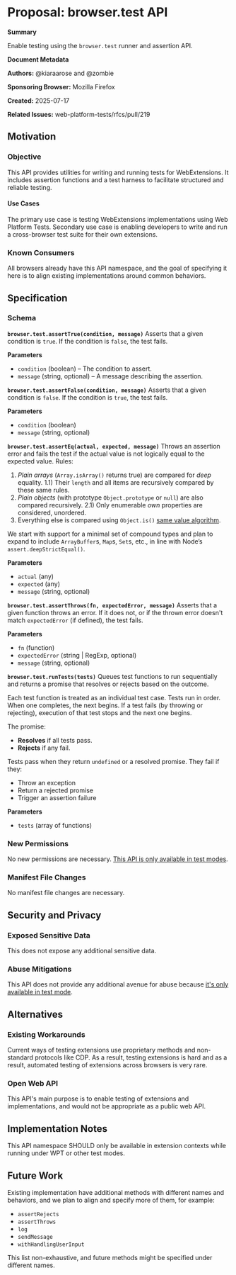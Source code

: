 # Proposal: browser.test API

**Summary**

Enable testing using the `browser.test` runner and assertion API.

**Document Metadata**

**Authors:** @kiaraarose and @zombie

**Sponsoring Browser:** Mozilla Firefox

**Created:** 2025-07-17

**Related Issues:** web-platform-tests/rfcs/pull/219

## Motivation

### Objective

This API provides utilities for writing and running tests for WebExtensions.
It includes assertion functions and a test harness to facilitate structured
and reliable testing.

#### Use Cases

The primary use case is testing WebExtensions implementations using
Web Platform Tests.  Secondary use case is enabling developers to
write and run a cross-browser test suite for their own extensions.

### Known Consumers

All browsers already have this API namespace, and the goal of specifying it
here is to align existing implementations around common behaviors.

## Specification

### Schema

**`browser.test.assertTrue(condition, message)`**
Asserts that a given condition is `true`. If the condition is `false`, the test fails.

**Parameters**
- `condition` (boolean) – The condition to assert.
- `message` (string, optional) – A message describing the assertion.

**`browser.test.assertFalse(condition, message)`**
Asserts that a given condition is `false`. If the condition is `true`, the test fails.

**Parameters**
- `condition` (boolean)
- `message` (string, optional)

**`browser.test.assertEq(actual, expected, message)`**
Throws an assertion error and fails the test if the actual value is not logically equal to the
expected value. Rules:
1) _Plain arrays_ (`Array.isArray()` returns true) are compared for _deep_ equality.
    1.1) Their `length` and all items are recursively compared by these same rules.
2) _Plain objects_ (with prototype `Object.prototype` or `null`) are also compared recursively.
    2.1) Only enumerable _own_ properties are considered, unordered.
3) Everything else is compared using `Object.is()` [same value algorithm](https://tc39.es/ecma262/#sec-samevalue).

We start with support for a minimal set of compound types and plan to expand to include
`ArrayBuffer`s, `Map`s, `Set`s, etc., in line with Node’s `assert.deepStrictEqual()`.

**Parameters**
- `actual` (any)
- `expected` (any)
- `message` (string, optional)

**`browser.test.assertThrows(fn, expectedError, message)`**
Asserts that a given function throws an error. If it does not, or if the thrown error doesn't
match `expectedError` (if defined), the test fails.

**Parameters**
- `fn` (function)
- `expectedError` (string | RegExp, optional)
- `message` (string, optional)

**`browser.test.runTests(tests)`**
Queues test functions to run sequentially and returns a promise that resolves or rejects based
on the outcome.

Each test function is treated as an individual test case. Tests run in order. When one completes,
the next begins. If a test fails (by throwing or rejecting), execution of that test stops and the
next one begins.

The promise:
- **Resolves** if all tests pass.
- **Rejects** if any fail.

Tests pass when they return `undefined` or a resolved promise. They fail if they:
- Throw an exception
- Return a rejected promise
- Trigger an assertion failure

**Parameters**
- `tests` (array of functions)

### New Permissions

No new permissions are necessary.
[This API is only available in test modes](#implementation-notes).

### Manifest File Changes

No manifest file changes are necessary.

## Security and Privacy

### Exposed Sensitive Data

This does not expose any additional sensitive data.

### Abuse Mitigations

This API does not provide any additional avenue for abuse because
[it's only available in test mode](#implementation-notes).

## Alternatives

### Existing Workarounds

Current ways of testing extensions use proprietary methods and non-standard
protocols like CDP.  As a result, testing extensions is hard and as a result,
automated testing of extensions across browsers is very rare.

### Open Web API

This API's main purpose is to enable testing of extensions and implementations,
and would not be appropriate as a public web API.

## Implementation Notes

This API namespace SHOULD only be available in extension contexts while
running under WPT or other test modes.

## Future Work

Existing implementation have additional methods with different names and
behaviors, and we plan to align and specify more of them, for example:

 - `assertRejects`
 - `assertThrows`
 - `log`
 - `sendMessage`
 - `withHandlingUserInput`

This list non-exhaustive, and future methods might be specified under
different names.
